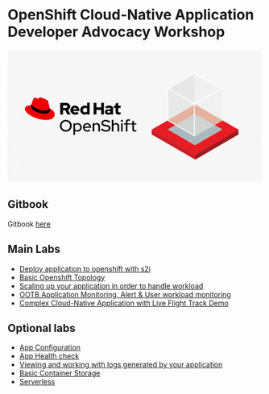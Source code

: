 # OpenShift Cloud-Native Application Developer Advocacy Workshop

![](images/workshop.png)

## Gitbook

Gitbook [here](https://rhthsa.github.io/openshift-workshop/)

## Main Labs
- [Deploy application to openshift with s2i](deploywiths2i.md)
- [Basic Openshift Topology](openshifttopology.md)
- [Scaling up your application in order to handle workload](scale.md)
- [OOTB Application Monitoring, Alert & User workload monitoring](monitor.md)
- [Complex Cloud-Native Application with Live Flight Track Demo](liveflight.md)

## Optional labs
- [App Configuration](evconfigsecret.md)
- [App Health check](apphealth.md)
- [Viewing and working with logs generated by your application](logging.md)
- [Basic Container Storage](storage.md)
- [Serverless](serverless.md)





